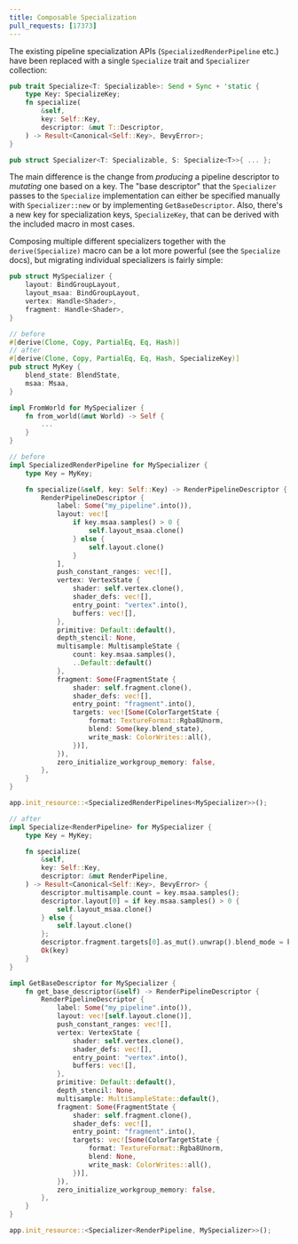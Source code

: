 ```yaml
---
title: Composable Specialization 
pull_requests: [17373]
---
```


The existing pipeline specialization APIs (`SpecializedRenderPipeline` etc.) have
been replaced with a single `Specialize` trait and `Specializer` collection:

```rs
pub trait Specialize<T: Specializable>: Send + Sync + 'static {
    type Key: SpecializeKey;
    fn specialize(
        &self,
        key: Self::Key,
        descriptor: &mut T::Descriptor,
    ) -> Result<Canonical<Self::Key>, BevyError>;
}

pub struct Specializer<T: Specializable, S: Specialize<T>>{ ... };
```

The main difference is the change from *producing* a pipeline descriptor to
*mutating* one based on a key. The "base descriptor" that the `Specializer`
passes to the `Specialize` implementation can either be specified manually
with `Specializer::new` or by implementing `GetBaseDescriptor`. Also, there's
a new key for specialization keys, `SpecializeKey`, that can be derived with
the included macro in most cases.

Composing multiple different specializers together with the `derive(Specialize)`
macro can be a lot more powerful (see the `Specialize` docs), but migrating
individual specializers is fairly simple:

```rs
pub struct MySpecializer {
    layout: BindGroupLayout,
    layout_msaa: BindGroupLayout,
    vertex: Handle<Shader>,
    fragment: Handle<Shader>,
}

// before
#[derive(Clone, Copy, PartialEq, Eq, Hash)]
// after
#[derive(Clone, Copy, PartialEq, Eq, Hash, SpecializeKey)]
pub struct MyKey {
    blend_state: BlendState,
    msaa: Msaa,
}

impl FromWorld for MySpecializer {
    fn from_world(&mut World) -> Self {
        ...
    }
}

// before
impl SpecializedRenderPipeline for MySpecializer {
    type Key = MyKey;

    fn specialize(&self, key: Self::Key) -> RenderPipelineDescriptor {
        RenderPipelineDescriptor {
            label: Some("my_pipeline".into()),
            layout: vec![
                if key.msaa.samples() > 0 {
                    self.layout_msaa.clone()
                } else { 
                    self.layout.clone() 
                }
            ],
            push_constant_ranges: vec![],
            vertex: VertexState {
                shader: self.vertex.clone(),
                shader_defs: vec![],
                entry_point: "vertex".into(),
                buffers: vec![],
            },
            primitive: Default::default(),
            depth_stencil: None,
            multisample: MultisampleState {
                count: key.msaa.samples(),
                ..Default::default()
            },
            fragment: Some(FragmentState {
                shader: self.fragment.clone(),
                shader_defs: vec![],
                entry_point: "fragment".into(),
                targets: vec![Some(ColorTargetState {
                    format: TextureFormat::Rgba8Unorm,
                    blend: Some(key.blend_state),
                    write_mask: ColorWrites::all(),
                })],
            }),
            zero_initialize_workgroup_memory: false,
        },
    }
}

app.init_resource::<SpecializedRenderPipelines<MySpecializer>>();

// after
impl Specialize<RenderPipeline> for MySpecializer {
    type Key = MyKey;

    fn specialize(
        &self,
        key: Self::Key,
        descriptor: &mut RenderPipeline,
    ) -> Result<Canonical<Self::Key>, BevyError> {
        descriptor.multisample.count = key.msaa.samples();
        descriptor.layout[0] = if key.msaa.samples() > 0 {
            self.layout_msaa.clone()
        } else {
            self.layout.clone()
        };
        descriptor.fragment.targets[0].as_mut().unwrap().blend_mode = key.blend_state;
        Ok(key)
    }
}

impl GetBaseDescriptor for MySpecializer {
    fn get_base_descriptor(&self) -> RenderPipelineDescriptor {
        RenderPipelineDescriptor {
            label: Some("my_pipeline".into()),
            layout: vec![self.layout.clone()],
            push_constant_ranges: vec![],
            vertex: VertexState {
                shader: self.vertex.clone(),
                shader_defs: vec![],
                entry_point: "vertex".into(),
                buffers: vec![],
            },
            primitive: Default::default(),
            depth_stencil: None,
            multisample: MultiSampleState::default(),
            fragment: Some(FragmentState {
                shader: self.fragment.clone(),
                shader_defs: vec![],
                entry_point: "fragment".into(),
                targets: vec![Some(ColorTargetState {
                    format: TextureFormat::Rgba8Unorm,
                    blend: None,
                    write_mask: ColorWrites::all(),
                })],
            }),
            zero_initialize_workgroup_memory: false,
        },
    }
}

app.init_resource::<Specializer<RenderPipeline, MySpecializer>>();
```

